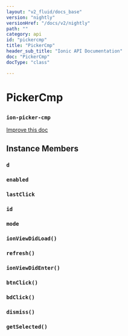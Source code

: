 ```yaml
---
layout: "v2_fluid/docs_base"
version: "nightly"
versionHref: "/docs/v2/nightly"
path: ""
category: api
id: "pickercmp"
title: "PickerCmp"
header_sub_title: "Ionic API Documentation"
doc: "PickerCmp"
docType: "class"

---
```










<h1 class="api-title">
<a class="anchor" name="picker-cmp" href="#picker-cmp"></a>

PickerCmp
<h3><code>ion-picker-cmp</code></h3>






</h1>

<a class="improve-v2-docs" href="http://github.com/driftyco/ionic/edit/master//src/components/picker/picker-component.ts#L368">
Improve this doc
</a>










<!-- @usage tag -->


<!-- @property tags -->



<!-- instance methods on the class -->

<h2><a class="anchor" name="instance-members" href="#instance-members"></a>Instance Members</h2>

<div id="d"></div>

<h3>
<a class="anchor" name="d" href="#d"></a>
<code>d</code>
  

</h3>












<div id="enabled"></div>

<h3>
<a class="anchor" name="enabled" href="#enabled"></a>
<code>enabled</code>
  

</h3>












<div id="lastClick"></div>

<h3>
<a class="anchor" name="lastClick" href="#lastClick"></a>
<code>lastClick</code>
  

</h3>












<div id="id"></div>

<h3>
<a class="anchor" name="id" href="#id"></a>
<code>id</code>
  

</h3>












<div id="mode"></div>

<h3>
<a class="anchor" name="mode" href="#mode"></a>
<code>mode</code>
  

</h3>












<div id="ionViewDidLoad"></div>

<h3>
<a class="anchor" name="ionViewDidLoad" href="#ionViewDidLoad"></a>
<code>ionViewDidLoad()</code>
  

</h3>












<div id="refresh"></div>

<h3>
<a class="anchor" name="refresh" href="#refresh"></a>
<code>refresh()</code>
  

</h3>












<div id="ionViewDidEnter"></div>

<h3>
<a class="anchor" name="ionViewDidEnter" href="#ionViewDidEnter"></a>
<code>ionViewDidEnter()</code>
  

</h3>












<div id="btnClick"></div>

<h3>
<a class="anchor" name="btnClick" href="#btnClick"></a>
<code>btnClick()</code>
  

</h3>












<div id="bdClick"></div>

<h3>
<a class="anchor" name="bdClick" href="#bdClick"></a>
<code>bdClick()</code>
  

</h3>












<div id="dismiss"></div>

<h3>
<a class="anchor" name="dismiss" href="#dismiss"></a>
<code>dismiss()</code>
  

</h3>












<div id="getSelected"></div>

<h3>
<a class="anchor" name="getSelected" href="#getSelected"></a>
<code>getSelected()</code>
  

</h3>















<!-- related link --><!-- end content block -->


<!-- end body block -->

